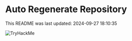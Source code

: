 # Auto Regenerate Repository

This README was last updated: 2024-09-27 18:10:35

 ![TryHackMe](https://tryhackme.com/badge/533634)